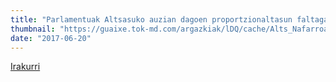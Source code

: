 ```yaml
---
title: "Parlamentuak Altsasuko auzian dagoen proportzionaltasun faltagatik kezka adierazi du"
thumbnail: "https://guaixe.tok-md.com/argazkiak/lDQ/cache/Alts_Nafarroako_Parlamentuaren_udaletxean_content.JPG"
date: "2017-06-20"
---
```

[Irakurri](https://guaixe.eus/altsasu/1497950132012-parlamentuak-altsasuko-auzian-dagoen-proportzionaltasun-faltagatik-kezka-adierazi-du)
